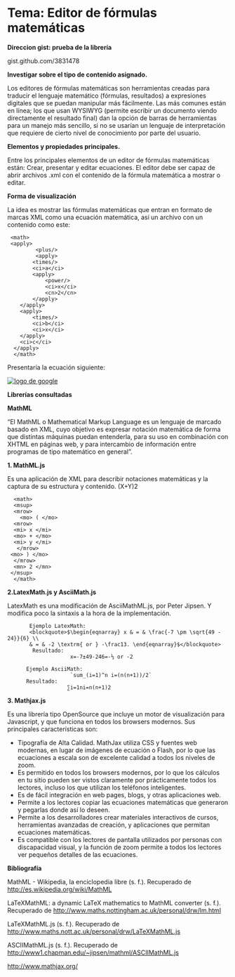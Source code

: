 Tema: Editor de fórmulas matemáticas
======
**Direccion gist: prueba de la librería**

gist.github.com/3831478

**Investigar sobre el tipo de contenido asignado.**

Los editores de fórmulas matemáticas son herramientas creadas para traducir el lenguaje matemático (fórmulas, resultados) a expresiones digitales que se puedan manipular más fácilmente. Las más comunes están en línea; los que usan WYSIWYG (permite escribir un documento viendo directamente el resultado final) dan la opción de barras de herramientas para un manejo más sencillo, si no se usarían un lenguaje de interpretación que requiere de cierto nivel de conocimiento por parte del usuario.
 
**Elementos y propiedades principales.**

Entre los principales elementos de un editor de fórmulas matemáticas están:
Crear, presentar y editar ecuaciones. El editor debe ser capaz de abrir archivos .xml con el contenido de la fórmula matemática a mostrar o editar.
 
**Forma de visualización**

La idea es mostrar las fórmulas matemáticas que entran en formato de marcas XML como una ecuación matemática, así un archivo con un contenido como este:
 
     <math>
     <apply>
    	     <plus/>
    	     <apply>
        	<times/>
        	<ci>a</ci>
        	<apply>
            	<power/>
            	<ci>x</ci>
            	<cn>2</cn>
        	</apply>
    	</apply>
    	<apply>
        	<times/>
        	<ci>b</ci>
        	<ci>x</ci>
    	</apply>
    	<ci>c</ci>
      </apply>
      </math>
 
Presentaría la ecuación siguiente:

[logo]: http://upload.wikimedia.org/math/5/b/7/5b7bc9adb96a6ee1dc17b024f1ddab74.png
[google]: http://www.google.com/ "clic para visitar Google.com"
[![logo de google][logo]][google]


 
**Librerías consultadas**

**MathML**

“El MathML o Mathematical Markup Language es un lenguaje de marcado basado en XML, cuyo objetivo es expresar notación matemática de forma que distintas máquinas puedan entenderla, para su uso en combinación con XHTML en páginas web, y para intercambio de información entre programas de tipo matemático en general”.
 
**1. MathML.js**

Es una aplicación de XML para describir notaciones matemáticas y la captura de su estructura y contenido.
                                                (X+Y)2

      <math>
      <msup>
      <mrow>
     	<mo> ( </mo>
      <mrow>
      <mi> x </mi>
      <mo> + </mo>
      <mi> y </mi>
       </mrow>
     <mo> ) </mo>
      </mrow>
      <mn> 2 </mn>
     </msup>
      </math>


**2.LatexMath.js y AsciiMath.js**

LatexMath es una modificación de AsciiMathML.js, por Peter Jipsen. Y modifica poco la sintaxis a la hora de la implementación.

           Ejemplo LatexMath:
           <blockquote>$\begin{eqnarray} x & = & \frac{-7 \pm \sqrt{49 - 24}}{6} \\
           & = & -2 \textrm{ or } -\frac13. \end{eqnarray}$</blockquote>
        	Resultado:
        	           	x=-7±49-246=-⅓ or -2

          Ejemplo AsciiMath:
                        `sum_(i=1)^n i=(n(n+1))/2`
          Resultado:
                       ∑i=1ni=n(n+1)2 

**3. Mathjax.js**

 Es una librería tipo OpenSource que incluye un motor de visualización para Javascript, y que funciona en todos los browsers modernos. Sus principales características son:
* Tipografía de Alta Calidad. MathJax utiliza CSS y fuentes web modernas, en lugar de imágenes de ecuación o Flash, por lo que las ecuaciones a escala son de excelente calidad a todos los niveles de zoom.
* Es permitido en todos los browsers modernos, por lo que los cálculos en tu sitio pueden ser vistos claramente por prácticamente todos los lectores, incluso los que utilizan los teléfonos inteligentes.
* Es de fácil integración en web pages, blogs, y otras aplicaciones web.
* Permite a los lectores copiar las ecuaciones matemáticas que generaron y pegarlas donde así lo deseen.
* Permite a los desarrolladores crear materiales interactivos de cursos, herramientas avanzadas de creación, y aplicaciones que permitan ecuaciones matemáticas.
* Es compatible con los lectores de pantalla utilizados por personas con discapacidad visual, y la función de zoom permite a todos los lectores ver pequeños detalles de las ecuaciones.
 
**Bibliografía**

 MathML - Wikipedia, la enciclopedia libre (s. f.). Recuperado de http://es.wikipedia.org/wiki/MathML
 
LaTeXMathML: a dynamic LaTeX mathematics to MathML converter (s. f.). Recuperado de http://www.maths.nottingham.ac.uk/personal/drw/lm.html

 LaTeXMathML.js (s. f.). Recuperado de http://www.maths.nott.ac.uk/personal/drw/LaTeXMathML.js
 
 ASCIIMathML.js (s. f.). Recuperado de http://www1.chapman.edu/~jipsen/mathml/ASCIIMathML.js
 
http://www.mathjax.org/

 
